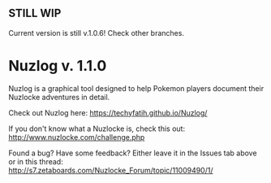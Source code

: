 ## STILL WIP
Current version is still v.1.0.6! Check other branches.

# Nuzlog v. 1.1.0

Nuzlog is a graphical tool designed to help Pokemon players document their Nuzlocke adventures in detail.

Check out Nuzlog here: https://techyfatih.github.io/Nuzlog/

If you don't know what a Nuzlocke is, check this out: http://www.nuzlocke.com/challenge.php

Found a bug? Have some feedback? Either leave it in the Issues tab above or in this thread: http://s7.zetaboards.com/Nuzlocke_Forum/topic/11009490/1/